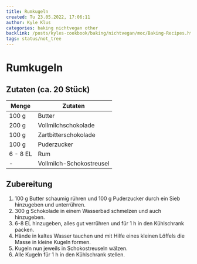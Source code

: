 ```yaml
---
title: Rumkugeln
created: Tu 23.05.2022, 17:06:11
author: Kyle Klus
categories: baking nichtvegan other
backlink: /posts/kyles-cookbook/baking/nichtvegan/moc/Baking-Recipes.html
tags: status/not_tree
---
```


# Rumkugeln

## Zutaten (ca. 20 Stück)

| Menge            | Zutaten                  |
| ---------------- | ------------------------ |
| 100 g             | Butter                   |
| 200 g             | Vollmilchschokolade      |
| 100 g             | Zartbitterschokolade     |
| 100 g             | Puderzucker              |
| 6 - 8 EL            | Rum                      |
| -                | Vollmilch-Schokostreusel |

## Zubereitung

1. 100 g Butter schaumig rühren und 100 g Puderzucker durch ein Sieb hinzugeben und unterrühren.
2. 300 g Schokolade in einem Wasserbad schmelzen und auch hinzugeben.
3. 6-8 EL hinzugeben, alles gut verrühren und für 1 h in den Kühlschrank packen.
4. Hände in kaltes Wasser tauchen und mit Hilfe eines kleinen Löffels die Masse in kleine Kugeln formen.
5. Kugeln nun jeweils in Schokostreuseln wälzen.
6. Alle Kugeln für 1 h in den Kühlschrank stellen.
